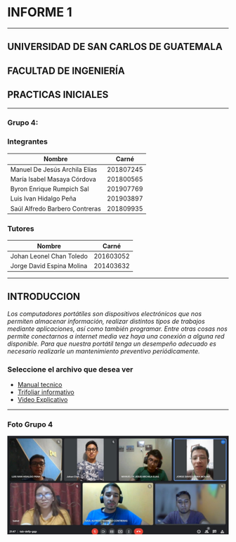# **INFORME 1**
___

## UNIVERSIDAD DE SAN CARLOS DE GUATEMALA
## FACULTAD DE INGENIERÍA
## PRACTICAS INICIALES
___



### **Grupo 4:**
### **Integrantes**

| Nombre | Carné  |
|--------|--------|
|Manuel De Jesús Archila Elías  |201807245  |
|María Isabel Masaya Córdova  |201800565  |
|Byron Enrique Rumpich Sal  |201907769  |
|Luis Ivan Hidalgo Peña |201903897  |
|Saúl Alfredo Barbero Contreras |201809935  |

### **Tutores**

| Nombre | Carné  |
|--------|--------|
|Johan Leonel Chan Toledo |201603052  |
|Jorge David Espina Molina  |201403632  |


___


## **INTRODUCCION**
*Los computadores portátiles son dispositivos electrónicos que nos permiten almacenar información, realizar distintos tipos de trabajos mediante aplicaciones, así como también programar. Entre otras cosas nos permite conectarnos a internet media vez haya una conexión a alguna red disponible. Para que nuestra portátil tenga un desempeño adecuado es necesario realizarle un mantenimiento preventivo periódicamente.*


### **Seleccione el archivo que desea ver**

* [Manual tecnico](Manual_Grupo4.pdf)
* [Trifoliar informativo](Trifolear-Mantenimiento.pdf)
* [Video Explicativo](https://youtu.be/KzfBrML3_00)

___
### **Foto Grupo 4**


![GRUPO No.4](grupo4.jpg)
